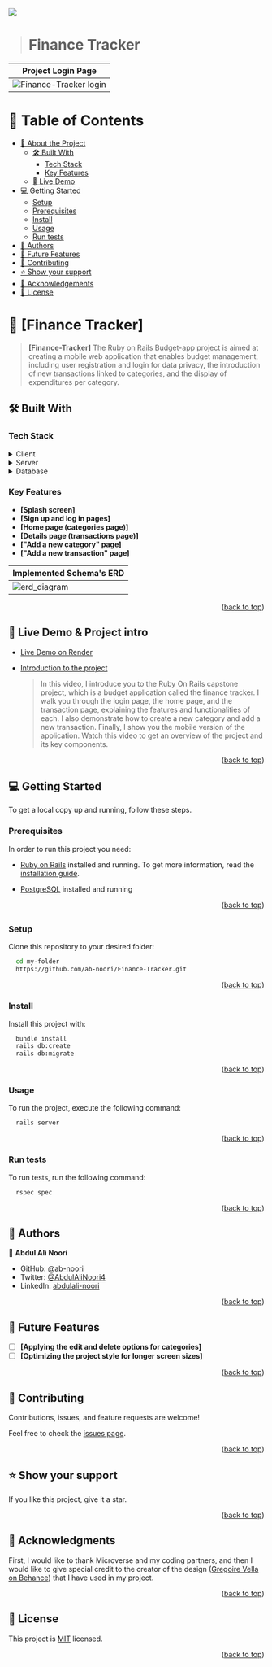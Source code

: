 ![](https://img.shields.io/badge/Microverse-blueviolet)

> # Finance Tracker

| Project Login Page |
|---------------------------------------|
|<div align="center" width="auto"><img alt="Finance-Tracker login" src="app/assets/images/Finance-Tracker login.PNG"/></div>|



<a name="readme-top"></a>

<!-- TABLE OF CONTENTS -->

# 📗 Table of Contents

- [📖 About the Project](#about-project)
  - [🛠 Built With](#built-with)
    - [Tech Stack](#tech-stack)
    - [Key Features](#key-features)
   - [🚀 Live Demo](#live-demo)
- [💻 Getting Started](#getting-started)
  - [Setup](#setup)
  - [Prerequisites](#prerequisites)
  - [Install](#install)
  - [Usage](#usage)
  - [Run tests](#run-tests)
- [👥 Authors](#authors)
- [🔭 Future Features](#future-features)
- [🤝 Contributing](#contributing)
- [⭐️ Show your support](#support)
- [🙏 Acknowledgements](#acknowledgements)
- [📝 License](#license)

<!-- PROJECT DESCRIPTION -->

# 📖 [Finance Tracker] <a name="about-project"></a>

> **[Finance-Tracker]** The Ruby on Rails Budget-app project is aimed at creating a mobile web application that enables budget management, including user registration and login for data privacy, the introduction of new transactions linked to categories, and the display of expenditures per category.
## 🛠 Built With <a name="built-with"></a>

### Tech Stack <a name="tech-stack"></a>

<details>
  <summary>Client</summary>
  <ul>
    <li><a href="https://www.w3schools.com/html/default.asp">HTML</a></li>
    <li><a href="https://www.w3schools.com/css/default.asp">CSS</a></li>
    <li><a href="https://getbootstrap.com/">Bootstrap</a></li>
  </ul>
</details>

<details>
  <summary>Server</summary>
  <ul>
    <li><a href="https://www.ruby-lang.org/en/">Ruby</a></li>
    <li><a href="https://guides.rubyonrails.org/">Ruby on Rails</a></li>
  </ul>
</details>

<details>
<summary>Database</summary>
  <ul>
    <li><a href="https://www.postgresql.org/">PostgreSQL</a></li>
  </ul>
</details>

<!-- Features -->

### Key Features <a name="key-features"></a>

- **[Splash screen]**
- **[Sign up and log in pages]**
- **[Home page (categories page)]**
- **[Details page (transactions page)]**
- **["Add a new category" page]**
- **["Add a new transaction" page]**

| Implemented Schema's ERD |
|---------------------------------------|
|<img width="auto" alt="erd_diagram" src="app/assets/images/erd_diagram.png">|

<p align="right">(<a href="#readme-top">back to top</a>)</p>

## 🚀 Live Demo & Project intro <a name="live-demo"></a>
 - [Live Demo on Render](https://finance-tracker-kxhn.onrender.com/)
 - [Introduction to the project](https://www.loom.com/share/928b45d5bd4c45d4bc95497e9ccc442f?sid=4e1fcb03-dfd3-4891-b610-0ff3c4545693)
   
    > In this video, I introduce you to the Ruby On Rails capstone project, which is a budget application called the finance tracker. I walk you through the login page, the home page, and the transaction page, explaining the features and functionalities of each. I also demonstrate how to create a new category and add a new transaction. Finally, I show you the mobile version of the application. Watch this video to get an overview of the project and its key components.

<p align="right">(<a href="#readme-top">back to top</a>)</p>

<!-- GETTING STARTED -->

## 💻 Getting Started <a name="getting-started"></a>

To get a local copy up and running, follow these steps.

### Prerequisites

In order to run this project you need:
- [Ruby on Rails](https://rubyonrails.org/) installed and running. To get more information, read the [installation guide](https://guides.rubyonrails.org/).

- [PostgreSQL](https://www.postgresql.org/) installed and running

<p align="right">(<a href="#readme-top">back to top</a>)</p>

##

### Setup

Clone this repository to your desired folder:

```sh
  cd my-folder
  https://github.com/ab-noori/Finance-Tracker.git
```
<p align="right">(<a href="#readme-top">back to top</a>)</p>

### Install

Install this project with:

```sh
  bundle install
  rails db:create
  rails db:migrate
```
<p align="right">(<a href="#readme-top">back to top</a>)</p>

### Usage

To run the project, execute the following command:

```sh
  rails server
```
<p align="right">(<a href="#readme-top">back to top</a>)</p>

### Run tests

To run tests, run the following command:

```sh
  rspec spec
```
<p align="right">(<a href="#readme-top">back to top</a>)</p>

<!-- AUTHORS -->

## 👥 Authors <a name="authors"></a>

👤 **Abdul Ali Noori**

- GitHub: [@ab-noori](https://github.com/ab-noori)
- Twitter: [@AbdulAliNoori4](https://twitter.com/AbdulAliNoori4)
- LinkedIn: [abdulali-noori](https://www.linkedin.com/in/abdulali-noori)

<p align="right">(<a href="#readme-top">back to top</a>)</p>

<!-- FUTURE FEATURES -->

## 🔭 Future Features <a name="future-features"></a>
- [ ] **[Applying the edit and delete options for categories]**
- [ ] **[Optimizing the project style for longer screen sizes]**

<p align="right">(<a href="#readme-top">back to top</a>)</p>

<!-- CONTRIBUTING -->

## 🤝 Contributing <a name="contributing"></a>

  Contributions, issues, and feature requests are welcome!

  Feel free to check the [issues page](https://github.com/ab-noori/Finance-Tracker/issues/new).

<p align="right">(<a href="#readme-top">back to top</a>)</p>

<!-- SUPPORT -->

## ⭐️ Show your support <a name="support"></a>

  If you like this project, give it a star.

<p align="right">(<a href="#readme-top">back to top</a>)</p>

<!-- ACKNOWLEDGEMENTS -->

## 🙏 Acknowledgments <a name="acknowledgements"></a>

  First, I would like to thank Microverse and my coding partners, and then I would like to give special credit to the creator of the design ([Gregoire Vella on Behance](https://www.behance.net/gregoirevella)) that I have used in my project.

<p align="right">(<a href="#readme-top">back to top</a>)</p>


## 📝 License <a name="license"></a>

This project is [MIT](./LICENSE) licensed.

<p align="right">(<a href="#readme-top">back to top</a>)</p>

